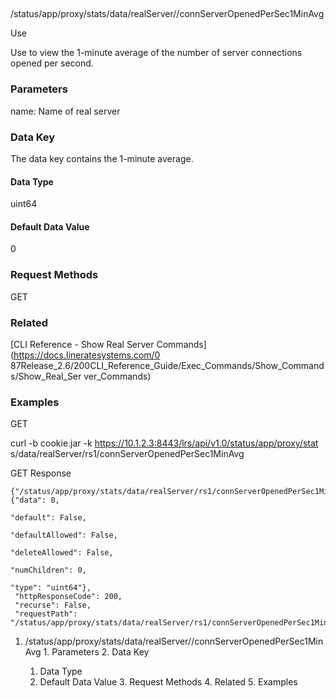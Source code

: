 ##
/status/app/proxy/stats/data/realServer/<name>/connServerOpenedPerSec1MinAvg

Use

Use to view the 1-minute average of the number of server connections opened
per second.

### Parameters

name: Name of real server

### Data Key

The data key contains the 1-minute average.

#### Data Type

uint64

#### Default Data Value

0

### Request Methods

GET

### Related

[CLI Reference - Show Real Server Commands](https://docs.lineratesystems.com/0
87Release_2.6/200CLI_Reference_Guide/Exec_Commands/Show_Commands/Show_Real_Ser
ver_Commands)

### Examples

GET

curl -b cookie.jar -k https://10.1.2.3:8443/lrs/api/v1.0/status/app/proxy/stat
s/data/realServer/rs1/connServerOpenedPerSec1MinAvg

GET Response

    
    
    {"/status/app/proxy/stats/data/realServer/rs1/connServerOpenedPerSec1MinAvg": {"data": 0,
                                                                                         "default": False,
                                                                                         "defaultAllowed": False,
                                                                                         "deleteAllowed": False,
                                                                                         "numChildren": 0,
                                                                                         "type": "uint64"},
     "httpResponseCode": 200,
     "recurse": False,
     "requestPath": "/status/app/proxy/stats/data/realServer/rs1/connServerOpenedPerSec1MinAvg"}
    

  1. /status/app/proxy/stats/data/realServer/<name>/connServerOpenedPerSec1MinAvg
    1. Parameters
    2. Data Key
      1. Data Type
      2. Default Data Value
    3. Request Methods
    4. Related
    5. Examples

